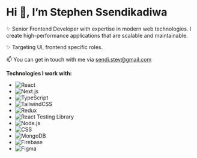 # Hi 👋, I’m Stephen Ssendikadiwa
✨ Senior Frontend Developer with expertise in modern web technologies. I create high-performance applications that are scalable and maintainable.

✨ Targeting UI, frontend specific roles. 

📫 You can get in touch with me via sendi.stev@gmail.com


**Technologies I work with:**
- ![React](https://img.shields.io/badge/-React-61DAFB?style=flat-square&logo=react&logoColor=white)
- ![Next.js](https://img.shields.io/badge/-Next.js-black?style=flat-square&logo=next.js&logoColor=white)
- ![TypeScript](https://img.shields.io/badge/-TypeScript-3178C6?style=flat-square&logo=typescript&logoColor=white)
- ![TailwindCSS](https://img.shields.io/badge/-TailwindCSS-06B6D4?style=flat-square&logo=tailwind-css&logoColor=white)
- ![Redux](https://img.shields.io/badge/-Redux-764ABC?style=flat-square&logo=redux&logoColor=white)
- ![React Testing Library](https://img.shields.io/badge/-React%20Testing%20Library-E33332?style=flat-square&logo=testing-library&logoColor=white)
- ![Node.js](https://img.shields.io/badge/-Node.js-339933?style=flat-square&logo=node.js&logoColor=white)
- ![CSS](https://img.shields.io/badge/-CSS-1572B6?style=flat-square&logo=css3&logoColor=white)
- ![MongoDB](https://img.shields.io/badge/-MongoDB-47A248?style=flat-square&logo=mongodb&logoColor=white)
- ![Firebase](https://img.shields.io/badge/-Firebase-FFCA28?style=flat-square&logo=firebase&logoColor=black)
- ![Figma](https://img.shields.io/badge/-Figma-F24E1E?style=flat-square&logo=figma&logoColor=white)


<!---
sendistephen/sendistephen is a ✨ special ✨ repository because its `README.md` (this file) appears on your GitHub profile.
You can click the Preview link to take a look at your changes.
--->
